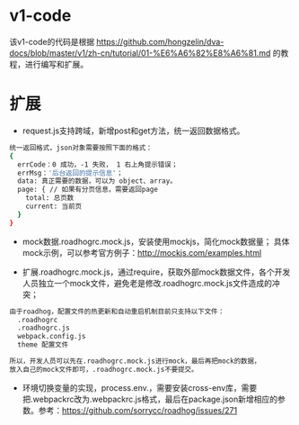 # v1-code

该v1-code的代码是根据 https://github.com/hongzelin/dva-docs/blob/master/v1/zh-cn/tutorial/01-%E6%A6%82%E8%A6%81.md 的教程，进行编写和扩展。

# 扩展
- request.js支持跨域，新增post和get方法，统一返回数据格式。
```bash
统一返回格式，json对象需要按照下面的格式：
{
  errCode：0 成功，-1 失败， 1 右上角提示错误；
  errMsg：'后台返回的提示信息'；
  data: 真正需要的数据，可以为 object、array。
  page: { // 如果有分页信息，需要返回page
    total: 总页数
    current: 当前页
  }
}

```
- mock数据.roadhogrc.mock.js，安装使用mockjs，简化mock数据量；
  具体mock示例，可以参考官方例子：http://mockjs.com/examples.html

- 扩展.roadhogrc.mock.js，通过require，获取外部mock数据文件，各个开发人员独立一个mock文件，避免老是修改.roadhogrc.mock.js文件造成的冲突；

```bash
由于roadhog，配置文件的热更新和自动重启机制目前只支持以下文件：
  .roadhogrc
  .roadhogrc.js
  webpack.config.js
  theme 配置文件

所以，开发人员可以先在.roadhogrc.mock.js进行mock，最后再把mock的数据，
放入自己的mock文件即可，.roadhogrc.mock.js不要提交。

```

- 环境切换变量的实现，process.env.，需要安装cross-env库，需要把.webpackrc改为.webpackrc.js格式，最后在package.json新增相应的参数。参考：https://github.com/sorrycc/roadhog/issues/271
